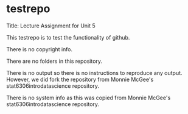 # testrepo

Title: Lecture Assignment for Unit 5

This testrepo is to test the functionality of github.

There is no copyright info.

There are no folders in this repository.

There is no output so there is no instructions to reproduce any output. However, we did fork the repository from Monnie McGee's stat6306introdatascience repository.

There is no system info as this was copied from Monnie McGee's stat6306introdatascience repository.
